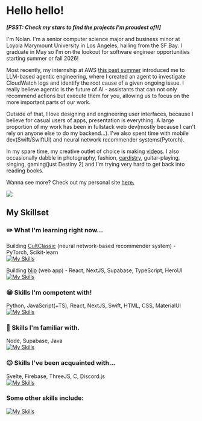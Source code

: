 # Hello hello!

***[PSST: Check my stars to find the projects I'm proudest of!!]***


I'm Nolan. I'm a senior computer science major and business minor at Loyola Marymount University in Los Angeles, hailing from the SF Bay. I graduate in May so I'm on the lookout for software engineer opportunities starting summer or fall 2026! 

Most recently, my internship at AWS [this past summer](https://lnkd.in/p/gsUnkYyn) introduced me to LLM-based agentic engineering, where I created an agent to investigate CloudWatch logs and identify the root cause of a given ongoing issue. I really believe agentic is the future of AI - assistants that can not only recommend actions but execute them for you, allowing us to focus on the more important parts of our work. 

Outside of that, I love designing and engineering user interfaces, because I believe for casual users of apps, presentation is everything. A large proportion of my work has been in fullstack web dev(mostly because I can't rely on anyone else to do my backend...). I've also spent time with mobile dev(Swift/SwiftUI) and neural network recommender systems(Pytorch). 

In my spare time, my creative outlet of choice is making [videos](https://www.youtube.com/@nolndn). I also occasionally dabble in photography, fashion, [cardistry](https://sabukaru.online/articles/the-last-living-niche-subculture-a-talk-with-anyone-master-of-cards), guitar-playing, singing, gaming(just Destiny 2) and I'm trying very hard to get back into reading books.

Wanna see more? Check out my personal site [here.](https://nndpznn.github.io/)

![](https://komarev.com/ghpvc/?username=nndpznn&color=102BEF)

## My Skillset

### :pencil2: What I'm learning right now...
Building [CultClassic](https://github.com/nndpznn/cultclassic) (neural network-based recommender system) - PyTorch, Scikit-learn\
[![My Skills](https://skillicons.dev/icons?i=pytorch,sklearn)](https://skillicons.dev)

Building [blip](https://github.com/nndpznn/blip) (web app) - React, NextJS, Supabase, TypeScript, HeroUI\
[![My Skills](https://skillicons.dev/icons?i=react,nextjs,supabase,ts)](https://skillicons.dev)

### :grin: Skills I'm competent with!
Python, JavaScript(+TS), React, NextJS, Swift, HTML, CSS, MaterialUI\
[![My Skills](https://skillicons.dev/icons?i=py,js,ts,react,nextjs,swift,html,css,materialui)](https://skillicons.dev)

### :slightly_smiling_face: Skills I'm familiar with.
Node, Supabase, Java\
[![My Skills](https://skillicons.dev/icons?i=nodejs,supabase,java)](https://skillicons.dev)

### :relieved: Skills I've been acquainted with...
Svelte, Firebase, ThreeJS, C, Discord.js\
[![My Skills](https://skillicons.dev/icons?i=svelte,firebase,threejs,c,bots)](https://skillicons.dev)

### Some other skills include:
[![My Skills](https://skillicons.dev/icons?i=github,vscode,figma,ps,ableton,postman)](https://skillicons.dev)

<!--
**nndpznn/nndpznn** is a ✨ _special_ ✨ repository because its `README.md` (this file) appears on your GitHub profile.

Here are some ideas to get you started:

- 🔭 I’m currently working on ...
- 🌱 I’m currently learning ...
- 👯 I’m looking to collaborate on ...
- 🤔 I’m looking for help with ...
- 💬 Ask me about ...
- 📫 How to reach me: ...
- 😄 Pronouns: ...
- ⚡ Fun fact: ...
-->

